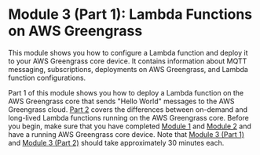 # Module 3 \(Part 1\): Lambda Functions on AWS Greengrass<a name="module3-I"></a>

This module shows you how to configure a Lambda function and deploy it to your AWS Greengrass core device\. It contains information about MQTT messaging, subscriptions, deployments on AWS Greengrass, and Lambda function configurations\.

Part 1 of this module shows you how to deploy a Lambda function on the AWS Greengrass core that sends "Hello World" messages to the AWS Greengrass cloud\. [Part 2](module3-II.md) covers the differences between on\-demand and long\-lived Lambda functions running on the AWS Greengrass core\. Before you begin, make sure that you have completed [Module 1](module1.md) and [Module 2](module2.md) and have a running AWS Greengrass core device\. Note that [Module 3 \(Part 1\)](#module3-I) and [Module 3 \(Part 2\)](module3-II.md) should take approximately 30 minutes each\.